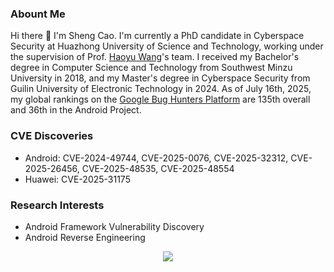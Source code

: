 ### Abount Me
Hi there 👋 I'm Sheng Cao. I'm currently a PhD candidate in Cyberspace Security at Huazhong University of Science and Technology, working under the supervision of Prof. [Haoyu Wang](https://howiepku.github.io/publication.html)'s team. I received my Bachelor's degree in Computer Science and Technology from Southwest Minzu University in 2018, and my Master's degree in Cyberspace Security from Guilin University of Electronic Technology in 2024. As of July 16th, 2025, my global rankings on the [Google Bug Hunters Platform](https://bughunters.google.com/profile/99b0946d-59c9-4a32-b05a-3aecffec0522) are 135th overall and 36th in the Android Project.

### CVE Discoveries
- Android: CVE-2024-49744, CVE-2025-0076, CVE-2025-32312, CVE-2025-26456, CVE-2025-48535, CVE-2025-48554		
- Huawei: CVE-2025-31175

### Research Interests

- Android Framework Vulnerability Discovery
- Android Reverse Engineering

<div align="center">
<img src="https://github-readme-stats.vercel.app/api?username=cxxsheng&show_icons=true&theme=transparent" />
</div>
